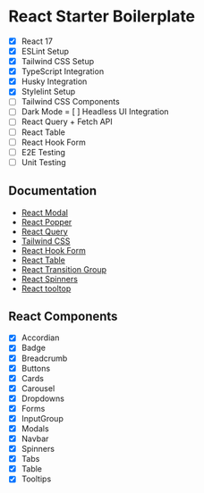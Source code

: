 # React Starter Boilerplate

 - [x] React 17
 - [x] ESLint Setup
 - [x] Tailwind CSS Setup
 - [x] TypeScript Integration
 - [x] Husky Integration
 - [x] Stylelint Setup
 - [ ] Tailwind CSS Components
 - [ ] Dark Mode
 = [ ] Headless UI Integration
 - [ ] React Query + Fetch API
 - [ ] React Table
 - [ ] React Hook Form
 - [ ] E2E Testing
 - [ ] Unit Testing

## Documentation

 - [React Modal](http://reactcommunity.org/react-modal/)
 - [React Popper](https://popper.js.org/react-popper/)
 - [React Query](https://react-query.tanstack.com/overview)
 - [Tailwind CSS](https://tailwindcss.com/docs)
 - [React Hook Form](https://react-hook-form.com/get-started)
 - [React Table](https://react-table.tanstack.com/docs/overview)
 - [React Transition Group](https://reactcommunity.org/react-transition-group/)
 - [React Spinners](https://loading.io/css/)
 - [React tooltop](https://wwayne.github.io/react-tooltip/)

## React Components
 - [x] Accordian
 - [x] Badge
 - [x] Breadcrumb
 - [x] Buttons
 - [x] Cards
 - [x] Carousel
 - [x] Dropdowns
 - [x] Forms
 - [x] InputGroup
 - [x] Modals
 - [x] Navbar
 - [x] Spinners
 - [x] Tabs
 - [x] Table
 - [x] Tooltips
